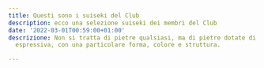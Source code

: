 ```yaml
---
title: Questi sono i suiseki del Club
description: ecco una selezione suiseki dei membri del Club
date: '2022-03-01T00:59:00+01:00'
descrizione: Non si tratta di pietre qualsiasi, ma di pietre dotate di notevole forza
  espressiva, con una particolare forma, colore e struttura.

---
```

